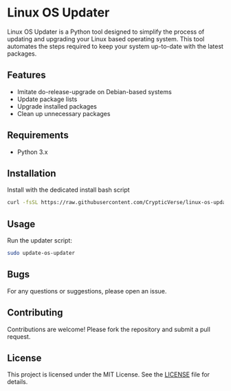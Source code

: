 # Linux OS Updater

Linux OS Updater is a Python tool designed to simplify the process of updating and upgrading your Linux based operating system. This tool automates the steps required to keep your system up-to-date with the latest packages.

## Features

- Imitate do-release-upgrade on Debian-based systems
- Update package lists
- Upgrade installed packages
- Clean up unnecessary packages

## Requirements

- Python 3.x

## Installation

Install with the dedicated install bash script

```bash
curl -fsSL https://raw.githubusercontent.com/CrypticVerse/linux-os-updater/refs/heads/master/install.sh | bash
```

## Usage

Run the updater script:

```bash
sudo update-os-updater
```

## Bugs

For any questions or suggestions, please open an issue.

## Contributing

Contributions are welcome! Please fork the repository and submit a pull request.

## License

This project is licensed under the MIT License. See the [LICENSE](LICENSE) file for details.